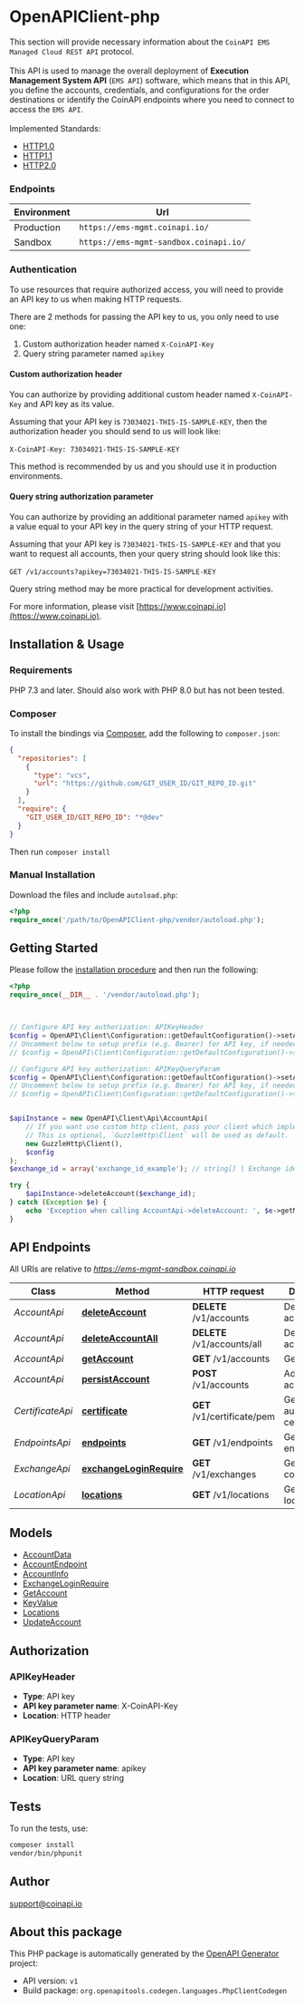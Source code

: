 # OpenAPIClient-php

This section will provide necessary information about the `CoinAPI EMS Managed Cloud REST API` protocol. 
<br/><br/>
This API is used to manage the overall deployment of **Execution Management System API** (`EMS API`) software, 
which means that in this API, you define the accounts, credentials, and configurations for the order destinations or identify the CoinAPI endpoints where you need to connect to access the `EMS API`. 
<br/><br/>
Implemented Standards:

 * [HTTP1.0](https://datatracker.ietf.org/doc/html/rfc1945)
 * [HTTP1.1](https://datatracker.ietf.org/doc/html/rfc2616)
 * [HTTP2.0](https://datatracker.ietf.org/doc/html/rfc7540)
 
### Endpoints
<table>
  <thead>
    <tr>
      <th>Environment</th>
      <th>Url</th>
    </tr>
  </thead>
  <tbody>
    <tr>
      <td>Production</td>
      <td><code>https://ems-mgmt.coinapi.io/</code></td>
    </tr>
    <tr>
      <td>Sandbox</td>
      <td><code>https://ems-mgmt-sandbox.coinapi.io/</code></td>
    </tr>
  </tbody>
</table>

### Authentication

To use resources that require authorized access, you will need to provide an API key to us when making HTTP requests.

There are 2 methods for passing the API key to us, you only need to use one:

 1. Custom authorization header named `X-CoinAPI-Key`
 2. Query string parameter named `apikey`

#### Custom authorization header

You can authorize by providing additional custom header named `X-CoinAPI-Key` and API key as its value.

Assuming that your API key is `73034021-THIS-IS-SAMPLE-KEY`, then the authorization header you should send to us will look like:
<br/><br/>
`X-CoinAPI-Key: 73034021-THIS-IS-SAMPLE-KEY`

<aside class=\"success\">This method is recommended by us and you should use it in production environments.</aside>

#### Query string authorization parameter

You can authorize by providing an additional parameter named `apikey` with a value equal to your API key in the query string of your HTTP request.

Assuming that your API key is `73034021-THIS-IS-SAMPLE-KEY` and that you want to request all accounts, then your query string should look like this: 
<br/><br/>
`GET /v1/accounts?apikey=73034021-THIS-IS-SAMPLE-KEY`

<aside class=\"notice\">
Query string method may be more practical for development activities.
</aside>


For more information, please visit [https://www.coinapi.io](https://www.coinapi.io).

## Installation & Usage

### Requirements

PHP 7.3 and later.
Should also work with PHP 8.0 but has not been tested.

### Composer

To install the bindings via [Composer](https://getcomposer.org/), add the following to `composer.json`:

```json
{
  "repositories": [
    {
      "type": "vcs",
      "url": "https://github.com/GIT_USER_ID/GIT_REPO_ID.git"
    }
  ],
  "require": {
    "GIT_USER_ID/GIT_REPO_ID": "*@dev"
  }
}
```

Then run `composer install`

### Manual Installation

Download the files and include `autoload.php`:

```php
<?php
require_once('/path/to/OpenAPIClient-php/vendor/autoload.php');
```

## Getting Started

Please follow the [installation procedure](#installation--usage) and then run the following:

```php
<?php
require_once(__DIR__ . '/vendor/autoload.php');



// Configure API key authorization: APIKeyHeader
$config = OpenAPI\Client\Configuration::getDefaultConfiguration()->setApiKey('X-CoinAPI-Key', 'YOUR_API_KEY');
// Uncomment below to setup prefix (e.g. Bearer) for API key, if needed
// $config = OpenAPI\Client\Configuration::getDefaultConfiguration()->setApiKeyPrefix('X-CoinAPI-Key', 'Bearer');

// Configure API key authorization: APIKeyQueryParam
$config = OpenAPI\Client\Configuration::getDefaultConfiguration()->setApiKey('apikey', 'YOUR_API_KEY');
// Uncomment below to setup prefix (e.g. Bearer) for API key, if needed
// $config = OpenAPI\Client\Configuration::getDefaultConfiguration()->setApiKeyPrefix('apikey', 'Bearer');


$apiInstance = new OpenAPI\Client\Api\AccountApi(
    // If you want use custom http client, pass your client which implements `GuzzleHttp\ClientInterface`.
    // This is optional, `GuzzleHttp\Client` will be used as default.
    new GuzzleHttp\Client(),
    $config
);
$exchange_id = array('exchange_id_example'); // string[] | Exchange identifier of the account to delete

try {
    $apiInstance->deleteAccount($exchange_id);
} catch (Exception $e) {
    echo 'Exception when calling AccountApi->deleteAccount: ', $e->getMessage(), PHP_EOL;
}

```

## API Endpoints

All URIs are relative to *https://ems-mgmt-sandbox.coinapi.io*

Class | Method | HTTP request | Description
------------ | ------------- | ------------- | -------------
*AccountApi* | [**deleteAccount**](docs/Api/AccountApi.md#deleteaccount) | **DELETE** /v1/accounts | Delete account
*AccountApi* | [**deleteAccountAll**](docs/Api/AccountApi.md#deleteaccountall) | **DELETE** /v1/accounts/all | Delete all accounts
*AccountApi* | [**getAccount**](docs/Api/AccountApi.md#getaccount) | **GET** /v1/accounts | Get accounts
*AccountApi* | [**persistAccount**](docs/Api/AccountApi.md#persistaccount) | **POST** /v1/accounts | Add or update account
*CertificateApi* | [**certificate**](docs/Api/CertificateApi.md#certificate) | **GET** /v1/certificate/pem | Get authentication certificate
*EndpointsApi* | [**endpoints**](docs/Api/EndpointsApi.md#endpoints) | **GET** /v1/endpoints | Get API endpoints
*ExchangeApi* | [**exchangeLoginRequire**](docs/Api/ExchangeApi.md#exchangeloginrequire) | **GET** /v1/exchanges | Get exchange configuration
*LocationApi* | [**locations**](docs/Api/LocationApi.md#locations) | **GET** /v1/locations | Get site locations

## Models

- [AccountData](docs/Model/AccountData.md)
- [AccountEndpoint](docs/Model/AccountEndpoint.md)
- [AccountInfo](docs/Model/AccountInfo.md)
- [ExchangeLoginRequire](docs/Model/ExchangeLoginRequire.md)
- [GetAccount](docs/Model/GetAccount.md)
- [KeyValue](docs/Model/KeyValue.md)
- [Locations](docs/Model/Locations.md)
- [UpdateAccount](docs/Model/UpdateAccount.md)

## Authorization

### APIKeyHeader

- **Type**: API key
- **API key parameter name**: X-CoinAPI-Key
- **Location**: HTTP header



### APIKeyQueryParam

- **Type**: API key
- **API key parameter name**: apikey
- **Location**: URL query string


## Tests

To run the tests, use:

```bash
composer install
vendor/bin/phpunit
```

## Author

support@coinapi.io

## About this package

This PHP package is automatically generated by the [OpenAPI Generator](https://openapi-generator.tech) project:

- API version: `v1`
- Build package: `org.openapitools.codegen.languages.PhpClientCodegen`
